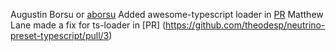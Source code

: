 Augustin Borsu or [aborsu](https://github.com/aborsu) Added awesome-typescript loader in [PR](https://github.com/theodesp/neutrino-preset-typescript/pull/1)
Matthew Lane made a fix for ts-loader in [PR] (https://github.com/theodesp/neutrino-preset-typescript/pull/3)

